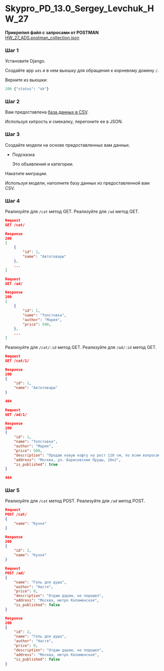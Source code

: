 # Skypro_PD_13.0_Sergey_Levchuk_HW_27

**Прикрепил файл с запросами от POSTMAN**
[HW_27_ADS.postman_collection.json](HW_27_ADS.postman_collection.json)

### Шаг 1

Установите Django.

Создайте app `ads` и в нем вьюшку для обращения к корневому домену  `/`.

Верните из вьюшки:

```python
200 {"status": "ok"}
```

### Шаг 2

Вам предоставлена [база данных в CSV](https://github.com/skypro-008/lesson27_project_source).

Используя хитрость и смекалку, перегоните ее в JSON.

### Шаг 3

Создайте модели на основе предоставленных вам данных. 

- Подсказка
    
     Это объявления и категории.
    

Накатите миграции.

Используя модели, наполните базу данных из предоставленной вам CSV.

### Шаг 4

Реализуйте для `/cat` метод GET.
Реализуйте для `/ad` метод GET.

```json
Request
GET /cat/

Response
200
[
	{
		"id": 1,
		"name": "Автотовары"
	},
	...
]

Request
GET /ad/

Response
200
[
	{
		"id": 1,
		"name": "Толстовка",
		"author": "Мария",
		"price": 500,
	},
	...
] 

```

Реализуйте для `/cat/:id` метод GET.
Реализуйте для `/ad/:id` метод GET.

```json
Request
GET /cat/1/

Response
200
{
	"id": 1,
	"name": "Автотовары"
}

404

Request
GET /ad/1/

Response
200
{
	"id": 1,
	"name": "Толстовка",
	"author": "Мария",
	"price": 500,
	"description": "Продаю новую кофту на рост 110 см, по всем вопросам пишите", 
	"address": "Москва, ул. Борисовские Пруды, 16к2",
	"is_published": true
}

404

```

### Шаг 5

Реализуйте для `/cat` метод POST.
Реализуйте для `/ad` метод POST.

```json
Request
POST /cat/
{
	"name": "Кухня"
}

Response
200
{
	"id": 2,
	"name": "Кухня"
}

Request
POST /ad/
{
	"name": "Гель для душа",
	"author": "Настя",
	"price": 0,
	"description": "Отдам даром, не подошел", 
	"address": "Москва, метро Коломенская",
	"is_published": false
}

Response
200
{
	"id": 2,
	"name": "Гель для душа",
	"author": "Настя",
	"price": 0,
	"description": "Отдам даром, не подошел", 
	"address": "Москва, метро Коломенская",
	"is_published": false
}
```
